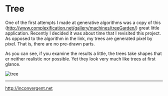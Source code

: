 Tree
=============

One of the first attempts I made at generative algorithms was a copy of this
(http://www.complexification.net/gallery/machines/treeGarden/) great
little application. Recently I decided it was about time that I
revisited this project. As opposed to the algorithm in the link, my
trees are generated pixel by pixel. That is, there are no pre-drawn
parts.

As you can see, if you examine the results a little, the trees take
shapes that er neither realistic nor possible. Yet they look very much like
trees at first glance.

![tree](http://inconvergent.net/xstatic/img-content/tree_c.jpg "tree")

-----------
http://inconvergent.net

